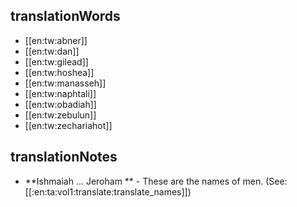 ## translationWords

* [[en:tw:abner]]
* [[en:tw:dan]]
* [[en:tw:gilead]]
* [[en:tw:hoshea]]
* [[en:tw:manasseh]]
* [[en:tw:naphtali]]
* [[en:tw:obadiah]]
* [[en:tw:zebulun]]
* [[en:tw:zechariahot]]

## translationNotes

* **Ishmaiah ... Jeroham ** - These are the names of men. (See: [[:en:ta:vol1:translate:translate_names]])
